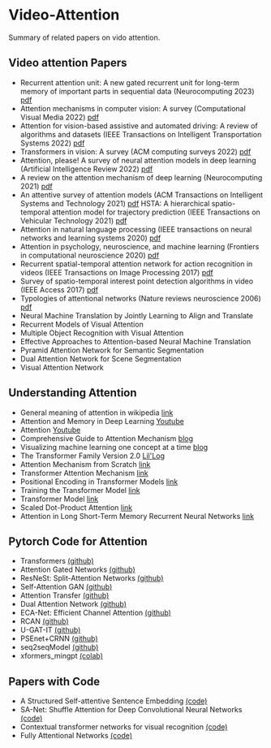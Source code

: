 # Video-Attention
Summary of related papers on vido attention. 
## Video attention Papers

* Recurrent attention unit: A new gated recurrent unit for long-term memory of important parts in sequential data (Neurocomputing 2023) [pdf](https://www.sciencedirect.com/science/article/abs/pii/S0925231222013339)
* Attention mechanisms in computer vision: A survey (Computational Visual Media 2022) [pdf](https://link.springer.com/article/10.1007/s41095-022-0271-y) 
*  Attention for vision-based assistive and automated driving: A review of algorithms and datasets (IEEE Transactions on Intelligent Transportation Systems 2022) [pdf](https://ieeexplore.ieee.org/abstract/document/9827989/)
*  Transformers in vision: A survey (ACM computing surveys 2022) [pdf](https://dl.acm.org/doi/abs/10.1145/3505244)
*  Attention, please! A survey of neural attention models in deep learning (Artificial Intelligence Review 2022) [pdf](https://link.springer.com/article/10.1007/s10462-022-10148-x)
* A review on the attention mechanism of deep learning (Neurocomputing 2021) [pdf](https://www.sciencedirect.com/science/article/abs/pii/S092523122100477X)
*  An attentive survey of attention models (ACM Transactions on Intelligent Systems and Technology 2021) [pdf](https://dl.acm.org/doi/abs/10.1145/3465055)
HSTA: A hierarchical spatio-temporal attention model for trajectory prediction (IEEE Transactions on Vehicular Technology 2021) [pdf](https://ieeexplore.ieee.org/abstract/document/9548801)
* Attention in natural language processing (IEEE transactions on neural networks and learning systems 2020) [pdf](https://ieeexplore.ieee.org/abstract/document/9194070)
*  Attention in psychology, neuroscience, and machine learning (Frontiers in computational neuroscience 2020) [pdf](https://www.frontiersin.org/articles/10.3389/fncom.2020.00029/full)
* Recurrent spatial-temporal attention network for action recognition in videos (IEEE Transactions on Image Processing 2017) [pdf](https://ieeexplore.ieee.org/abstract/document/8123939)
* Survey of spatio-temporal interest point detection algorithms in video (IEEE Access 2017) [pdf](https://ieeexplore.ieee.org/abstract/document/7944559)
* Typologies of attentional networks (Nature reviews neuroscience 2006) [pdf](https://www.nature.com/articles/nrn1903)
* Neural Machine Translation by Jointly Learning to Align and Translate
*  Recurrent Models of Visual Attention
*  Multiple Object Recognition with Visual Attention
*  Effective Approaches to Attention-based Neural Machine Translation
*  Pyramid Attention Network for Semantic Segmentation
*  Dual Attention Network for Scene Segmentation
*  Visual Attention Network

## Understanding Attention
* General meaning of attention in wikipedia [link](https://en.wikipedia.org/wiki/Attention_(machine_learning))
* Attention and Memory in Deep Learning [Youtube](https://www.youtube.com/watch?v=AIiwuClvH6k)
* Attention [Youtube](https://www.youtube.com/watch?v=YAgjfMR9R_M)
* Comprehensive Guide to Attention Mechanism [blog](https://www.analyticsvidhya.com/blog/2019/11/comprehensive-guide-attention-mechanism-deep-learning/)
* Visualizing machine learning one concept at a time [blog](https://jalammar.github.io/)
* The Transformer Family Version 2.0 [Lil'Log](https://lilianweng.github.io/posts/2023-01-27-the-transformer-family-v2/)
* Attention Mechanism from Scratch [link](https://machinelearningmastery.com/the-attention-mechanism-from-scratch/)
* Transformer Attention Mechanism [link](https://machinelearningmastery.com/the-transformer-attention-mechanism/)
* Positional Encoding in Transformer Models [link](https://machinelearningmastery.com/a-gentle-introduction-to-positional-encoding-in-transformer-models-part-1/)
* Training the Transformer Model [link](https://machinelearningmastery.com/training-the-transformer-model/)
* Transformer Model [link](https://machinelearningmastery.com/the-transformer-model/)
* Scaled Dot-Product Attention [link](https://machinelearningmastery.com/how-to-implement-scaled-dot-product-attention-from-scratch-in-tensorflow-and-keras/)
* Attention in Long Short-Term Memory Recurrent Neural Networks [link](https://machinelearningmastery.com/attention-long-short-term-memory-recurrent-neural-networks/)

## Pytorch Code for Attention
* Transformers [(github)](https://github.com/huggingface/transformers)
* Attention Gated Networks [(github)](https://github.com/ozan-oktay/Attention-Gated-Networks)
* ResNeSt: Split-Attention Networks [(github)](https://github.com/zhanghang1989/ResNeSt)
* Self-Attention GAN [(github)](https://github.com/heykeetae/Self-Attention-GAN)
* Attention Transfer [(github)](https://github.com/szagoruyko/attention-transfer)
* Dual Attention Network [(github)](https://github.com/junfu1115/DANet)
* ECA-Net: Efficient Channel Attention [(github)](https://github.com/BangguWu/ECANet)
* RCAN [(github)](https://github.com/yulunzhang/RCAN)
* U-GAT-IT [(github)](https://github.com/znxlwm/UGATIT-pytorch)
* PSEnet+CRNN [(github)](https://github.com/rahzaazhar/PAN-PSEnet)
* seq2seqModel [(github)](https://github.com/sudhirNallam/seq2seqModel)
* xformers_mingpt [(colab)](https://colab.research.google.com/github/facebookresearch/xformers/blob/main/docs/source/xformers_mingpt.ipynb)

## Papers with Code
* A Structured Self-attentive Sentence Embedding [(code)](https://github.com/kaushalshetty/Structured-Self-Attention)
* SA-Net: Shuffle Attention for Deep Convolutional Neural Networks [(code)](https://github.com/wofmanaf/SA-Net)
* Contextual transformer networks for visual recognition [(code)](https://github.com/yehli/imagenetmodel)
* Fully Attentional Networks [(code)](https://github.com/nvlabs/fan)


